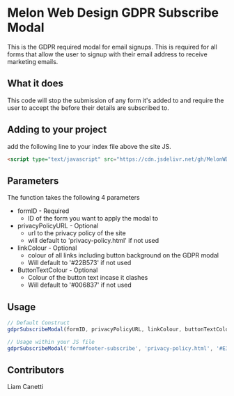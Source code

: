 # Melon Web Design GDPR Subscribe Modal

This is the GDPR required modal for email signups. This is required for all forms that allow the user to signup with their email address to receive marketing emails.

## What it does
This code will stop the submission of any form it's added to and require the user to accept the before their details are subscribed to.

## Adding to your project

add the following line to your index file above the site JS.
```html
<script type="text/javascript" src="https://cdn.jsdelivr.net/gh/MelonWD/gdpr-subscribe-modal/gdpr-subscribe-modal.js"></script>
```

## Parameters
The function takes the following 4 parameters

* formID - Required
    * ID of the form you want to apply the modal to
* privacyPolicyURL - Optional
    * url to the privacy policy of the site
    * will default to 'privacy-policy.html' if not used
* linkColour - Optional
    * colour of all links including button background on the GDPR modal
    * Will default to '#22B573' if not used
* ButtonTextColour - Optional
    * Colour of the button text incase it clashes
    * Will default to '#006837' if not used


## Usage 
```Javascript
// Default Construct
gdprSubscribeModal(formID, privacyPolicyURL, linkColour, buttonTextColour);
```
```Javascript
// Usage within your JS file
gdprSubscribeModal('form#footer-subscribe', 'privacy-policy.html', '#E31522', '#FFF');
```

## Contributors

Liam Canetti
